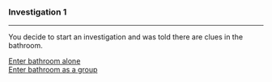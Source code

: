 ### Investigation 1
---
You decide to start an investigation and was told there are clues in the bathroom.  

[Enter bathroom alone]()  
[Enter bathroom as a group]()
